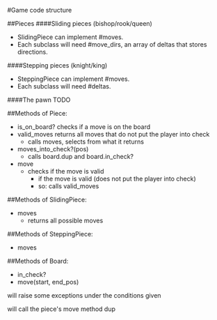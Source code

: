 #Game code structure

##Pieces
####Sliding pieces (bishop/rook/queen)
- SlidingPiece can implement #moves.
- Each subclass will need #move_dirs, an array of deltas that stores directions.

####Stepping pieces (knight/king)
- SteppingPiece can implement #moves.
- Each subclass will need #deltas.

####The pawn
 TODO

##Methods of Piece:
- is_on_board? checks if a move is on the board
- valid_moves returns all moves that do not put the player into check
  - calls moves, selects from what it returns
- moves_into_check?(pos)
  - calls board.dup and board.in_check?
- move
  - checks if the move is valid
    - if the move is valid (does not put the player into check)
    - so: calls valid_moves

##Methods of SlidingPiece:
- moves
  - returns all possible moves

##Methods of SteppingPiece:
- moves

##Methods of Board:
- in_check?
- move(start, end_pos)

will raise some exceptions under the conditions given

will call the piece's move method
  dup
